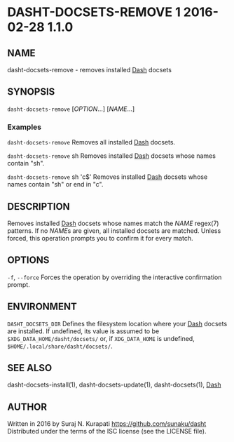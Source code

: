 # DASHT-DOCSETS-REMOVE 1        2016-02-28                            1.1.0

## NAME

dasht-docsets-remove - removes installed [Dash] docsets

## SYNOPSIS

`dasht-docsets-remove` [*OPTION*...] [*NAME*...]

### Examples

`dasht-docsets-remove`
  Removes all installed [Dash] docsets.

`dasht-docsets-remove` sh
  Removes installed [Dash] docsets whose names contain "sh".

`dasht-docsets-remove` sh 'c$'
  Removes installed [Dash] docsets whose names contain "sh" or end in "c".

## DESCRIPTION

Removes installed [Dash] docsets whose names match the *NAME* regex(7)
patterns.  If no *NAME*s are given, all installed docsets are matched.
Unless forced, this operation prompts you to confirm it for every match.

## OPTIONS

`-f`, `--force`
  Forces the operation by overriding the interactive confirmation prompt.

## ENVIRONMENT

`DASHT_DOCSETS_DIR`
  Defines the filesystem location where your [Dash] docsets are installed.
  If undefined, its value is assumed to be `$XDG_DATA_HOME/dasht/docsets/`
  or, if `XDG_DATA_HOME` is undefined, `$HOME/.local/share/dasht/docsets/`.

## SEE ALSO

dasht-docsets-install(1), dasht-docsets-update(1), dasht-docsets(1), [Dash]

[Dash]: https://kapeli.com/dash

## AUTHOR

Written in 2016 by Suraj N. Kurapati <https://github.com/sunaku/dasht>
Distributed under the terms of the ISC license (see the LICENSE file).